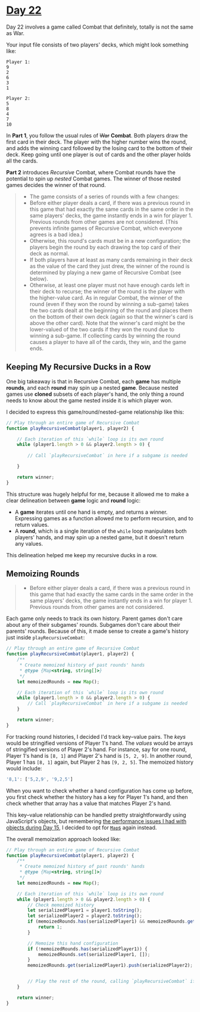 # [Day 22](https://adventofcode.com/2020/day/22)

Day 22 involves a game called Combat that definitely, totally is not the same as War.

Your input file consists of two players' decks, which might look something like:

```
Player 1:
9
2
6
3
1

Player 2:
5
8
4
7
10
```

In **Part 1**, you follow the usual rules of ~~War~~ **Combat**. Both players draw the first card in their deck. The player with the higher number wins the round, and adds the winning card followed by the losing card to the bottom of their deck. Keep going until one player is out of cards and the other player holds all the cards.

**Part 2** introduces *Recursive* Combat, where Combat rounds have the potential to spin up _nested_ Combat games. The winner of those nested games decides the winner of that round.

> * The game consists of a series of rounds with a few changes:
> * Before either player deals a card, if there was a previous round in this game that had exactly the same cards in the same order in the same players' decks, the game instantly ends in a win for player 1. Previous rounds from other games are not considered. (This prevents infinite games of Recursive Combat, which everyone agrees is a bad idea.)
> * Otherwise, this round's cards must be in a new configuration; the players begin the round by each drawing the top card of their deck as normal.
> * If both players have at least as many cards remaining in their deck as the value of the card they just drew, the winner of the round is determined by playing a new game of Recursive Combat (see below).
> * Otherwise, at least one player must not have enough cards left in their deck to recurse; the winner of the round is the player with the higher-value card.
> As in regular Combat, the winner of the round (even if they won the round by winning a sub-game) takes the two cards dealt at the beginning of the round and places them on the bottom of their own deck (again so that the winner's card is above the other card). Note that the winner's card might be the lower-valued of the two cards if they won the round due to winning a sub-game. If collecting cards by winning the round causes a player to have all of the cards, they win, and the game ends.

## Keeping My Recursive Ducks in a Row

One big takeaway is that in Recursive Combat, each **game** has multiple **rounds**, and each **round** may spin up a nested **game**. Because nested games use **cloned** subsets of each player's hand, the only thing a round needs to know about the game nested inside it is which player won.

I decided to express this game/round/nested-game relationship like this:

```js
// Play through an entire game of Recursive Combat
function playRecursiveCombat(player1, player2) {

	// Each iteration of this `while` loop is its own round
	while (player1.length > 0 && player2.length > 0) {
		
		// Call `playRecursiveCombat` in here if a subgame is needed

	}

	return winner;
}
```

This structure was hugely helpful for me, because it allowed me to make a clear delineation between **game** logic and **round** logic:

* A **game** iterates until one hand is empty, and returns a winner. Expressing games as a function allowed me to perform recursion, and to return values.
* A **round**, which is a single iteration of the `while` loop manipulates both players' hands, and may spin up a nested game, but it doesn't return any values.

This delineation helped me keep my recursive ducks in a row.

## Memoizing Rounds

> * Before either player deals a card, if there was a previous round in this game that had exactly the same cards in the same order in the same players' decks, the game instantly ends in a win for player 1. Previous rounds from other games are not considered.

Each game only needs to track its own history. Parent games don't care about any of their subgames' rounds. Subgames don't care about their parents' rounds. Because of this, it made sense to create a game's history just inside `playRecursiveCombat`:

```js
// Play through an entire game of Recursive Combat
function playRecursiveCombat(player1, player2) {
	/**
	 * Create memoized history of past rounds' hands
	 * @type {Map<string, string[]>}
	 */
	let memoizedRounds = new Map();

	// Each iteration of this `while` loop is its own round
	while (player1.length > 0 && player2.length > 0) {
		// Call `playRecursiveCombat` in here if a subgame is needed
	}

	return winner;
}
```

For tracking round histories, I decided I'd track key–value pairs. The _keys_ would be stringified versions of Player 1's hand. The _values_ would be arrays of stringified versions of Player 2's hand. For instance, say for one round, Player 1's hand is `[8, 1]` and Player 2's hand is `[5, 2, 9]`. In another round, Player 1 has `[8, 1]` again, but Player 2 has `[9, 2, 5]`. The memoized history would include:

```js
'8,1': ['5,2,9', '9,2,5']
```

When you want to check whether a hand configuration has come up before, you first check whether the history has a key for Player 1's hand, and then check whether that array has a value that matches Player 2's hand.

This key–value relationship can be handled pretty straightforwardly using JavaScript's objects, but remembering [the performance issues I had with objects during Day 15](https://github.com/BenDMyers/Advent_Of_Code_2020/tree/master/15#maps-over-objects), I decided to opt for [`Map`s](https://developer.mozilla.org/en-US/docs/Web/JavaScript/Reference/Global_Objects/Map) again instead.

The overall memoization approach looked like:

```js
// Play through an entire game of Recursive Combat
function playRecursiveCombat(player1, player2) {
	/**
	 * Create memoized history of past rounds' hands
	 * @type {Map<string, string[]>}
	 */
	let memoizedRounds = new Map();

	// Each iteration of this `while` loop is its own round
	while (player1.length > 0 && player2.length > 0) {
		// Check memoized history
		let serializedPlayer1 = player1.toString();
		let serializedPlayer2 = player2.toString();
		if (memoizedRounds.has(serializedPlayer1) && memoizedRounds.get(serializedPlayer1).includes(serializedPlayer2)) {
			return 1;
		}

		// Memoize this hand configuration
		if (!memoizedRounds.has(serializedPlayer1)) {
			memoizedRounds.set(serializedPlayer1, []);
		}
		memoizedRounds.get(serializedPlayer1).push(serializedPlayer2);


		// Play the rest of the round, calling `playRecursiveCombat` if a subgame is needed
	}

	return winner;
}
```